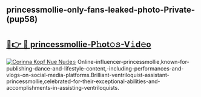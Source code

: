 ## princessmollie-only-fans​-leaked-photo​-Private-(pup58)


# <h2><a href="https://mediaupload.pro?title=princessmollie&ref=git">🔗👉 🔴 princessmollie-P𝚑ot𝚘𝚜-V𝚒d𝚎o</a></h2>

[![Corinna Kopf Nue Nu𝚍e𝚜](https://i.imgur.com/0qMVB7G.gif)](https://mediaupload.pro?title=princessmollie&ref=git)
Online-influencer-princessmollie,known-for-publishing-dance-and-lifestyle-content,-including-performances-and-vlogs-on-social-media-platforms.Brilliant-ventriloquist-assistant-princessmollie,celebrated-for-their-exceptional-abilities-and-accomplishments-in-assisting-ventriloquists.  